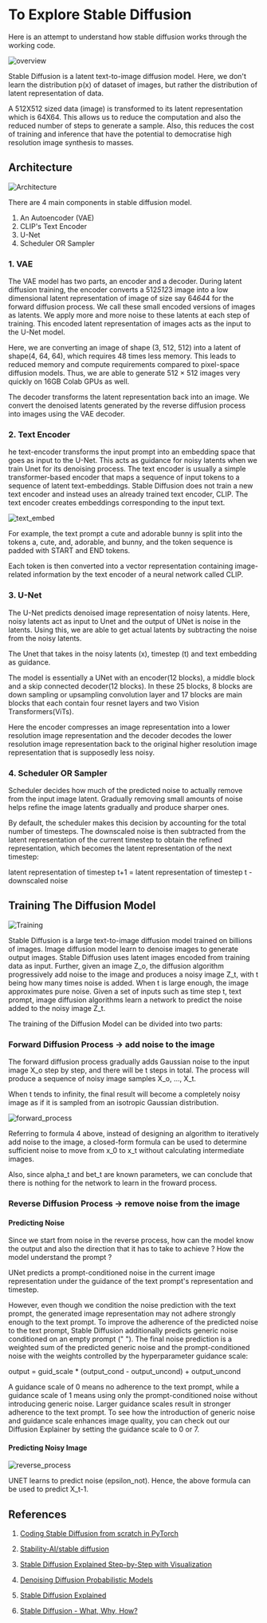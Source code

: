 # To Explore Stable Diffusion

Here is an attempt to understand how stable diffusion works through the working code. 

![overview](https://github.com/ra9hur/Explore-Stable-Diffusion/assets/17127066/56bfa600-5878-437d-8aaa-ab940e778e27)

Stable Diffusion is a latent text-to-image diffusion model. Here, we don't learn the distribution p(x) of dataset of images, but rather the distribution of latent representation of data.

A 512X512 sized data (image) is transformed to its latent representation which is 64X64. This allows us to reduce the computation and also the reduced number of steps to generate a sample. Also, this reduces the cost of training and inference that have the potential to democratise high resolution image synthesis to masses.


## Architecture

![Architecture](https://github.com/ra9hur/Explore-Stable-Diffusion/assets/17127066/fc61aa3c-d739-4419-9da6-7277ad255d9c)


There are 4 main components in stable diffusion model.
1. An Autoencoder (VAE)
2. CLIP's Text Encoder
3. U-Net
4. Scheduler OR Sampler

### 1. VAE

The VAE model has two parts, an encoder and a decoder. During latent diffusion training, the encoder converts a 512*512*3 image into a low dimensional latent representation of image of size say 64*64*4 for the forward diffusion process. We call these small encoded versions of images as latents. We apply more and more noise to these latents at each step of training. This encoded latent representation of images acts as the input to the U-Net model.

Here, we are converting an image of shape (3, 512, 512) into a latent of shape(4, 64, 64), which requires 48 times less memory. This leads to reduced memory and compute requirements compared to pixel-space diffusion models. Thus, we are able to generate 512 × 512 images very quickly on 16GB Colab GPUs as well.

The decoder transforms the latent representation back into an image. We convert the denoised latents generated by the reverse diffusion process into images using the VAE decoder.

### 2. Text Encoder

he text-encoder transforms the input prompt into an embedding space that goes as input to the U-Net. This acts as guidance for noisy latents when we train Unet for its denoising process. The text encoder is usually a simple transformer-based encoder that maps a sequence of input tokens to a sequence of latent text-embeddings. Stable Diffusion does not train a new text encoder and instead uses an already trained text encoder, CLIP. The text encoder creates embeddings corresponding to the input text.

![text_embed](https://github.com/ra9hur/Explore-Stable-Diffusion/assets/17127066/9f7506e5-3d48-44a5-9f20-fedc96c6d4bd)

For example, the text prompt a cute and adorable bunny is split into the tokens a, cute, and, adorable, and bunny, and the token sequence is padded with START and END tokens.

Each token is then converted into a vector representation containing image-related information by the text encoder of a neural network called CLIP. 


### 3. U-Net

The U-Net predicts denoised image representation of noisy latents. Here, noisy latents act as input to Unet and the output of UNet is noise in the latents. Using this, we are able to get actual latents by subtracting the noise from the noisy latents.

The Unet that takes in the noisy latents (x), timestep (t) and text embedding as guidance.

The model is essentially a UNet with an encoder(12 blocks), a middle block and a skip connected decoder(12 blocks). In these 25 blocks, 8 blocks are down sampling or upsampling convolution layer and 17 blocks are main blocks that each contain four resnet layers and two Vision Transformers(ViTs). 

Here the encoder compresses an image representation into a lower resolution image representation and the decoder decodes the lower resolution image representation back to the original higher resolution image representation that is supposedly less noisy.

### 4. Scheduler OR Sampler

Scheduler decides how much of the predicted noise to actually remove from the input image latent. Gradually removing small amounts of noise helps refine the image latents gradually and produce sharper ones.

By default, the scheduler makes this decision by accounting for the total number of timesteps. The downscaled noise is then subtracted from the latent representation of the current timestep to obtain the refined representation, which becomes the latent representation of the next timestep:

latent representation of timestep t+1 = latent representation of timestep t - downscaled noise


## Training The Diffusion Model

![Training](https://github.com/ra9hur/Explore-Stable-Diffusion/assets/17127066/1d8d1f12-c9d2-43d8-ae66-083e7f4dce31)

Stable Diffusion is a large text-to-image diffusion model trained on billions of images. Image diffusion model learn to denoise images to generate output images. Stable Diffusion uses latent images encoded from training data as input. Further, given an image Z_o, the diffusion algorithm progressively add noise to the image and produces a noisy image Z_t, with t being how many times noise is added. When t is large enough, the image approximates pure noise. Given a set of inputs such as time step t, text prompt, image diffusion algorithms learn a network to predict the noise added to the noisy image Z_t.

The training of the Diffusion Model can be divided into two parts:

### Forward Diffusion Process → add noise to the image
The forward diffusion process gradually adds Gaussian noise to the input image X_o step by step, and there will be t steps in total. 
The process will produce a sequence of noisy image samples X_o, …, X_t.

When t tends to infinity, the final result will become a completely noisy image as if it is sampled from an isotropic Gaussian distribution.

![forward_process](https://github.com/ra9hur/Explore-Stable-Diffusion/assets/17127066/8396d3a1-5582-4174-83c6-1d4cf9fa3362)

Referring to formula 4 above, instead of designing an algorithm to iteratively add noise to the image, a closed-form formula can be used to determine sufficient noise to move from x_0 to x_t without calculating intermediate images.

Also, since  alpha_t and bet_t are known parameters, we can conclude that there is nothing for the network to learn in the froward process.


### Reverse Diffusion Process → remove noise from the image

#### Predicting Noise

Since we start from noise in the reverse process, how can the model know the output and also the direction that it has to take to achieve ? How the model understand the prompt ?

UNet predicts a prompt-conditioned noise in the current image representation under the guidance of the text prompt's representation and timestep.

However, even though we condition the noise prediction with the text prompt, the generated image representation may not adhere strongly enough to the text prompt. To improve the adherence of the predicted noise to the text prompt, Stable Diffusion additionally predicts generic noise conditioned on an empty prompt (" "). The final noise prediction is a weighted sum of the predicted generic noise and the prompt-conditioned noise with the weights controlled by the hyperparameter guidance scale:

output = guid_scale * (output_cond - output_uncond) + output_uncond

A guidance scale of 0 means no adherence to the text prompt, while a guidance scale of 1 means using only the prompt-conditioned noise without introducing generic noise. Larger guidance scales result in stronger adherence to the text prompt. To see how the introduction of generic noise and guidance scale enhances image quality, you can check out our Diffusion Explainer by setting the guidance scale to 0 or 7.


#### Predicting Noisy Image

![reverse_process](https://github.com/ra9hur/Explore-Stable-Diffusion/assets/17127066/f28648ed-32c2-4dfb-a221-296b4185c062)

UNET learns to predict noise (epsilon_not). Hence, the above formula can be used to predict X_t-1.




## References

1. [Coding Stable Diffusion from scratch in PyTorch](https://www.youtube.com/watch?v=ZBKpAp_6TGI)

2. [Stability-AI/stable diffusion](https://github.com/Stability-AI/stablediffusion)

3. [Stable Diffusion Explained Step-by-Step with Visualization](https://medium.com/polo-club-of-data-science/stable-diffusion-explained-for-everyone-77b53f4f1c4)

4. [Denoising Diffusion Probabilistic Models](https://arxiv.org/abs/2006.11239)

5. [Stable Diffusion Explained](https://medium.com/@onkarmishra/stable-diffusion-explained-1f101284484d)

6. [Stable Diffusion - What, Why, How?](https://www.youtube.com/watch?v=ltLNYA3lWAQ)